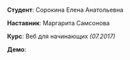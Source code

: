 **Студент**: Сорокина Елена Анатольевна

**Наставник**: Маргарита Самсонова

**Курс**: Веб для начинающих *(07.2017)*

**Демо**:
